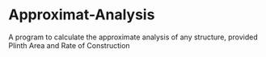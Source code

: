 # Approximat-Analysis
A program to calculate the approximate analysis of any structure, provided Plinth Area and Rate of Construction
